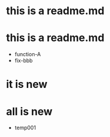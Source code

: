 # this is a readme.md
# this is a readme.md
- function-A
- fix-bbb

# it is new
# all is new

- temp001